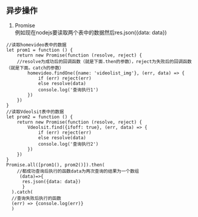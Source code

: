  ## 异步操作
  1. Promise <br>
  例如现在nodejs要读取两个表中的数据然后res.json({data: data})
  
    //读取homevideo表中的数据
    let prom1 = function () {
        return new Promise(function (resolve, reject) {
        //resolve为成功后的回调函数（就是下面.then的参数），reject为失败后的回调函数（就是下面。catch的参数）
            homevideo.findOne({name: 'videolist_img'}, (err, data) => {
                if (err) reject(err)
                else resolve(data)
                console.log('查询执行1')
            })
        })
    }
    //读取Vdeolsit表中的数据
    let prom2 = function () {
        return new Promise(function (resolve, reject) {
            Vdeolsit.find({ifoff: true}, (err, data) => {
                if (err) reject(err)
                else resolve(data)
                console.log('查询执行2')
            })
        })
    }
    Promise.all([prom1(), prom2()]).then(
        //都成功查询后执行的函数data为两次查询的结果为一个数组
         (data)=>{
          res.json({data: data})
          }
      ).catch(
      //查询失败后执行的函数
      (err) => {console.log(err)}
      )
  
